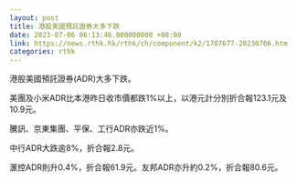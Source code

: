 ```yaml
---
layout: post
title: 港股美國預託證券大多下跌
date: 2023-07-06 06:13:46.000000000 +08:00
link: https://news.rthk.hk/rthk/ch/component/k2/1707677-20230706.htm
categories: rthk
---
```


港股美國預託證券(ADR)大多下跌。

美團及小米ADR比本港昨日收市價都跌1%以上，以港元計分別折合報123.1元及10.9元。

騰訊、京東集團、平保、工行ADR亦跌近1%。

中行ADR大跌逾8%，折合報2.8元。

滙控ADR則升0.4%，折合報61.9元。友邦ADR亦升約0.2%，折合報80.6元。
